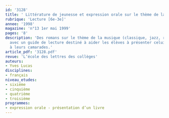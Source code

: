 ```yaml
---
id: '3128'
title: ' Littérature de jeunesse et expression orale sur le thème de la musique'
rubrique: 'Lecture [6e-3e]'
annee: '1998'
magazine: 'n°13 1er mai 1999'
pages: '8'
description: 'Des romans sur le thème de la musique (classique, jazz, rock, rap…)
  avec un guide de lecture destiné à aider les élèves à présenter celui de leur choix
  à leurs camarades.'
article_pdf: '3128.pdf'
revue: 'L’école des lettres des collèges'
auteurs:
- Yves Lucas
disciplines:
- français
niveau_etudes:
- sixième
- cinquième
- quatrième
- troisième
programmes:
- expression orale - présentation d’un livre
---
```

